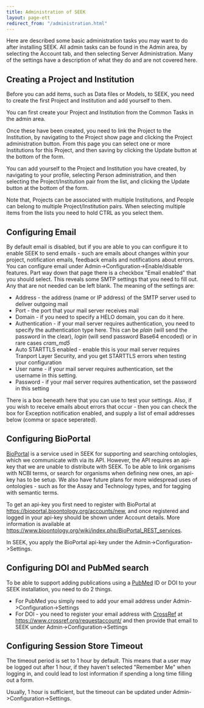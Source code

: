 ```yaml
---
title: Administration of SEEK
layout: page-ett
redirect_from: "/administration.html"
---
```



Here are described some basic administration tasks you may want to do after
installing SEEK. All admin tasks can be found in the Admin area, by selecting
the Account tab, and then selecting Server Administration. Many of the
settings have a description of what they do and are not covered here.

## Creating a Project and Institution

Before you can add items, such as Data files or Models, to SEEK, you need to
create the first Project and Institution and add yourself to them.

You can first create your Project and Institution from the Common Tasks in the
admin area.

Once these have been created, you need to link the Project to the Institution,
by navigating to the Project show page and clicking the Project administration
button. From this page you can select one or more Institutions for this
Project, and then saving by clicking the Update button at the bottom of the
form.

You can add yourself to the Project and Institution you have created, by
navigating to your profile, selecting Person administration, and then
selecting the Project/Institution pair from the list, and clicking the Update
button at the bottom of the form.

Note that, Projects can be associated with multiple Institutions, and People
can belong to multiple Project/Institution pairs. When selecting multiple
items from the lists you need to hold CTRL as you select them.

## Configuring Email

By default email is disabled, but if you are able to you can configure it to
enable SEEK to send emails - such are emails about changes within your
project, notification emails, feedback emails and notifications about errors.
You can configure email under Admin->Configuration->Enable/disable
features. Part way down that page there is a checkbox "Email enabled" that you
should select. This reveals some SMTP settings that you need to fill out. Any
that are not needed can be left blank. The meaning of the settings are:

*   Address - the address (name or IP address) of the SMTP server used to
    deliver outgoing mail
*   Port - the port that your mail server receives mail
*   Domain - if you need to specify a HELO domain, you can do it here.
*   Authentication - if your mail server requires authentication, you need to
    specify the authentication type here. This can be *plain* (will send the
    password in the clear), *login* (will send password Base64 encoded) or in
    rare cases *cram_md5*
*   Auto STARTTLS enabled - enable this is your mail server requires Tranport
    Layer Security, and you get STARTTLS errors when testing your
    configuration
*   User name -  if your mail server requires authentication, set the username
    in this setting.
*   Password - if your mail server requires authentication, set the password
    in this setting


There is a box beneath here that you can use to test your settings. Also, if
you wish to receive emails about errors that occur - then you can check the
box for Exception notification enabled, and supply a list of email addresses
below (comma or space seperated).

## Configuring BioPortal

[BioPortal](https://bioportal.bioontology.org/) is a service used in SEEK for
supporting and searching ontologies, which we communicate with via its API.
However, the API requires an api-key that we are unable to distribute with
SEEK. To be able to link organisms with NCBI terms, or search for organisms
when defining new ones, an api-key has to be setup. We also have future plans
for more widespread uses of ontologies - such as for the Assay and Technology
types, and for tagging with semantic terms.

To get an api-key you first need to register with BioPortal at
https://bioportal.bioontology.org/accounts/new, and once registered and logged
in your api-key should be shown under Account details. More information is
available at
https://www.bioontology.org/wiki/index.php/BioPortal_REST_services.

In SEEK, you apply the BioPortal api-key under the Admin->Configuration->Settings.

## Configuring DOI and PubMed search

To be able to support adding publications using a
[PubMed](https://www.ncbi.nlm.nih.gov/pubmed) ID or DOI to your SEEK
installation, you need to do 2 things.

*   For PubMed you simply need to add your email address under Admin->Configuration->Settings
*   For DOI - you need to register your email address with
    [CrossRef](https://www.crossref.org/) at
    https://www.crossref.org/requestaccount/ and then provide that email to
    SEEK under Admin->Configuration->Settings

## Configuring Session Store Timeout

The timeout period is set to 1 hour by default. This means that a user may be logged out after 1 hour, if they haven't selected "Remember Me"
when logging in, and could lead to lost information if spending a long time filling out a form.

Usually, 1 hour is sufficient, but the timeout can be updated under Admin->Configuration->Settings.


